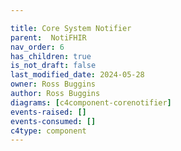 ```yaml
---

title: Core System Notifier
parent:  NotiFHIR
nav_order: 6
has_children: true
is_not_draft: false
last_modified_date: 2024-05-28
owner: Ross Buggins
author: Ross Buggins
diagrams: [c4component-corenotifier]
events-raised: []
events-consumed: []
c4type: component
---
```

